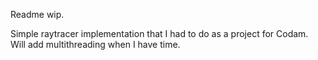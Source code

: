 Readme wip.

Simple raytracer implementation that I had to do as a project for Codam.
Will add multithreading when I have time.
